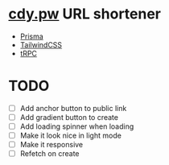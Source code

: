 # [cdy.pw](https://cdy.pw) URL shortener

- [Prisma](https://prisma.io)
- [TailwindCSS](https://tailwindcss.com)
- [tRPC](https://trpc.io) 


# TODO

- [ ] Add anchor button to public link
- [ ] Add gradient button to create
- [ ] Add loading spinner when loading
- [ ] Make it look nice in light mode
- [ ] Make it responsive
- [ ] Refetch on create